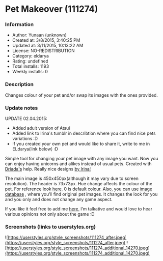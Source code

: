 # Pet Makeover (111274)

### Information
- Author: Yunaan (unknown)
- Created at: 3/8/2015, 3:40:25 PM
- Updated at: 3/11/2015, 10:13:22 AM
- License: NO-REDISTRIBUTION
- Category: eldarya
- Rating: undefined
- Total installs: 1193
- Weekly installs: 0


### Description
Changes colour of your pet and/or swap its images with the ones provided.

### Update notes
UPDATE 02.04.2015: 
- Added adult version of Atsui
- Added link to Irina's tumblr in describtion where you can find nice pets variations :D 
- If you created your own pet and would like to share it, write to me in ELdarya(link below) :D

Simple tool for changing your pet image with any image you want. Now you can enjoy having unicorns and alikes instead of usual pets. Created with <a href="http://www.eldarya.com/#/player/profile/Nymphe">Driada's</a> help. 
Really nice designs <a href="http://irinadg58.tumblr.com/">by Irina!</a>

The main image is 450x450px(although it may vary due to screen resolution).
The header is 73x73px.
Hue change affects the colour of the pet. For reference look <a href="http://upload.wikimedia.org/wikipedia/commons/thumb/a/ad/HueScale.svg/743px-HueScale.svg.png">here.</a>
0 is default colour.
Also, you can use <a href="http://markable.in/file/149f048c-c7ea-11e4-b0c8-00259026e590/">image database</a>  , where you'll find original pet images.
It changes the look for you and you only and does not change any game aspect.

If you like it feel free to add me <a href="http://www.eldarya.com/#/player/profile/Yunaan">here.</a> I'm talkative and would love to hear various opinions not only about the game :D

### Screenshots (links to userstyles.org)
![https://userstyles.org/style_screenshots/111274_after.jpeg](https://userstyles.org/style_screenshots/111274_after.jpeg)
![https://userstyles.org/style_screenshots/111274_additional_14270.jpeg](https://userstyles.org/style_screenshots/111274_additional_14270.jpeg)

